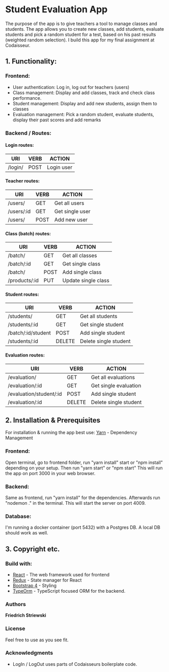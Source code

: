 
# Student Evaluation App
The purpose of the app is to give teachers a tool to manage classes and students. The app allows you to create new classes, add students, evaluate students and pick a random student for a test, based on his past results (weighted random selection). I build this app for my final assignment at Codaisseur. 

## 1. Functionality:

### Frontend: 
* User authentication: Log in, log out for teachers (users)
* Class management: Display and add classes, track and check class performance.
* Student management: Display and add new students, assign them to classes
* Evaluation management: Pick a random student, evaluate students, display their past scores and add remarks

### Backend / Routes:

#### Login routes:

|**URI**|**VERB**|**ACTION**|
|-------------|-----------|---------------------|
| /login/     | POST      | Login user          |

#### Teacher routes:

|**URI**|**VERB**|**ACTION**|
|-------------|-----------|---------------------|
| /users/     | GET       | Get all users       |
| /users/:id  | GET       | Get single user     |
| /users/     | POST      | Add new user        |


#### Class (batch) routes:

|**URI**|**VERB**|**ACTION**|
|-------------|-----------|---------------------------|
| /batch/     | GET       | Get all classes           |
| /batch/:id  | GET       | Get single class          |
| /batch/     | POST      | Add single class          |
| /products/:id  | PUT    | Update single class       |

#### Student routes:

|**URI**|**VERB**|**ACTION**|
|------------------------|-----------|------------------------|
| /students/             | GET       | Get all students       |
| /students/:id          | GET       | Get single student     |
| /batch/:id/student     | POST      | Add single student     |
| /students/:id          | DELETE    | Delete single student  |

#### Evaluation routes:

|**URI**|**VERB**|**ACTION**|
|--------------------------|-----------|------------------------|
| /evaluation/             | GET       | Get all evaluations    |
| /evaluation/:id          | GET       | Get single evaluation  |
| /evaluation/student/:id  | POST      | Add single student     |
| /evaluation/:id          | DELETE    | Delete single student  |



## 2. Installation & Prerequisites
For installation & running the app best use: 
 [Yarn](https://yarnpkg.com/lang/en/) - Dependency Management

### Frontend: 
Open terminal, go to frontend folder, run "yarn install" start or "npm install" depending on your setup.
Then run "yarn start" or "npm start" This will run the app on port 3000 in your web browser. 

### Backend: 
Same as frontend, run "yarn install" for the dependencies. Afterwards run "nodemon ." in the terminal. This will start the server on port 4009.

### Database: 
I'm running a docker container (port 5432) with a Postgres DB. A local DB should work as well.


## 3. Copyright etc.

### Build with:
* [React](https://reactjs.org/) - The web framework used for frontend
* [Redux](https://redux.js.org) - State manager for React
* [Bootstrap 4](https://getbootstrap.com/docs/4.0/getting-started/introduction/) - Styling
* [TypeOrm](https://github.com/typeorm) - TypeScript focused ORM for the backend.  

### Authors
**Friedrich Striewski**

### License
Feel free to use as you see fit.

### Acknowledgments
* LogIn / LogOut uses parts of Codaisseurs boilerplate code. 
